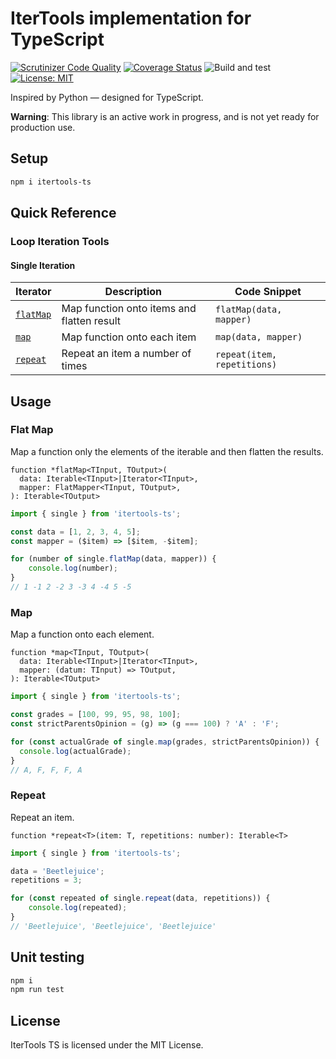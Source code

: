 # IterTools implementation for TypeScript

[![Scrutinizer Code Quality](https://scrutinizer-ci.com/g/Smoren/itertools-ts/badges/quality-score.png?b=master)](https://scrutinizer-ci.com/g/Smoren/itertools-ts/?branch=master)
[![Coverage Status](https://coveralls.io/repos/github/Smoren/itertools-ts/badge.svg?branch=master)](https://coveralls.io/github/Smoren/itertools-ts?branch=master)
![Build and test](https://github.com/Smoren/itertools-ts/actions/workflows/test_master.yml/badge.svg)
[![License: MIT](https://img.shields.io/badge/License-MIT-yellow.svg)](https://opensource.org/licenses/MIT)

Inspired by Python — designed for TypeScript.

**Warning**: This library is an active work in progress, and is not yet ready for production use.

## Setup

```bash
npm i itertools-ts
```

## Quick Reference

### Loop Iteration Tools

#### Single Iteration
| Iterator               | Description                                | Code Snippet                |
|------------------------|--------------------------------------------|-----------------------------|
| [`flatMap`](#Flat-Map) | Map function onto items and flatten result | `flatMap(data, mapper)`     |
| [`map`](#Map)          | Map function onto each item                | `map(data, mapper)`         |
| [`repeat`](#Repeat)    | Repeat an item a number of times           | `repeat(item, repetitions)` |

## Usage

### Flat Map
Map a function only the elements of the iterable and then flatten the results.

```
function *flatMap<TInput, TOutput>(
  data: Iterable<TInput>|Iterator<TInput>,
  mapper: FlatMapper<TInput, TOutput>,
): Iterable<TOutput>
```

```typescript
import { single } from 'itertools-ts';

const data = [1, 2, 3, 4, 5];
const mapper = ($item) => [$item, -$item];

for (number of single.flatMap(data, mapper)) {
    console.log(number);
}
// 1 -1 2 -2 3 -3 4 -4 5 -5
```

### Map
Map a function onto each element.

```
function *map<TInput, TOutput>(
  data: Iterable<TInput>|Iterator<TInput>,
  mapper: (datum: TInput) => TOutput,
): Iterable<TOutput>
```

```typescript
import { single } from 'itertools-ts';

const grades = [100, 99, 95, 98, 100];
const strictParentsOpinion = (g) => (g === 100) ? 'A' : 'F';

for (const actualGrade of single.map(grades, strictParentsOpinion)) {
  console.log(actualGrade);
}
// A, F, F, F, A
```

### Repeat
Repeat an item.

```
function *repeat<T>(item: T, repetitions: number): Iterable<T>
```

```typescript
import { single } from 'itertools-ts';

data = 'Beetlejuice';
repetitions = 3;

for (const repeated of single.repeat(data, repetitions)) {
    console.log(repeated);
}
// 'Beetlejuice', 'Beetlejuice', 'Beetlejuice'
```

## Unit testing

```bash
npm i
npm run test
```

## License

IterTools TS is licensed under the MIT License.
